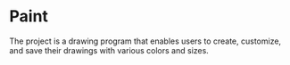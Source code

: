 # Paint
The project is a drawing program that enables users to create, customize, and save their drawings with various colors and sizes.
